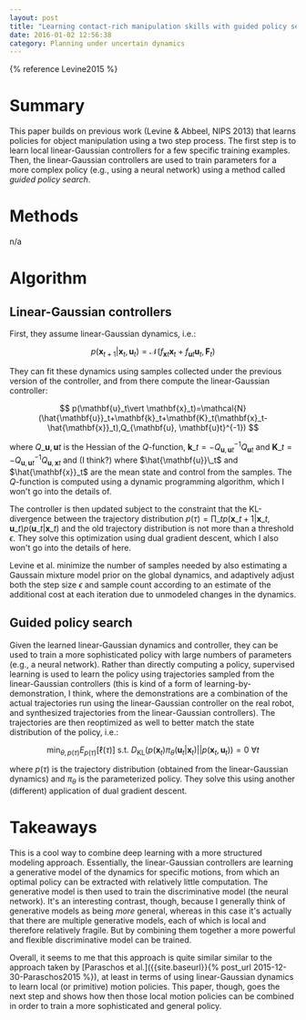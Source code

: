 ```yaml
---
layout: post
title: "Learning contact-rich manipulation skills with guided policy search"
date: 2016-01-02 12:56:38
category: Planning under uncertain dynamics
---
```


{% reference Levine2015 %}

# Summary

This paper builds on previous work (Levine & Abbeel, NIPS 2013) that learns policies for object manipulation using a two step process. The first step is to learn local linear-Gaussian controllers for a few specific training examples. Then, the linear-Gaussian controllers are used to train parameters for a more complex policy (e.g., using a neural network) using a method called *guided policy search*.

# Methods

n/a

# Algorithm

## Linear-Gaussian controllers

First, they assume linear-Gaussian dynamics, i.e.:

$$
p(\mathbf{x}_{t+1}\vert \mathbf{x}_t,\mathbf{u}_t)=\mathcal{N}(f_{\mathbf{x}t}\mathbf{x}_t+f_{\mathbf{u}t}\mathbf{u}_t, \mathbf{F}_t)
$$

They can fit these dynamics using samples collected under the previous version of the controller, and from there compute the linear-Gaussian controller:

$$
p(\mathbf{u}_t\vert \mathbf{x}_t)=\mathcal{N}(\hat{\mathbf{u}}_t+\mathbf{k}_t+\mathbf{K}_t(\mathbf{x}_t-\hat{\mathbf{x}}_t),Q_{\mathbf{u}, \mathbf{u}t}^{-1})
$$

where $Q\_{\mathbf{u}, \mathbf{u}t}$ is the Hessian of the $Q$-function, $\mathbf{k}\_t=-Q_{\mathbf{u},\mathbf{u}t}^{-1}Q_{\mathbf{u}t}$ and $\mathbf{K}\_t=-Q_{\mathbf{u},\mathbf{u}t}^{-1}Q_{\mathbf{u},\mathbf{x}t}$ and (I think?) where $\hat{\mathbf{u}}\_t$ and $\hat{\mathbf{x}}_t$ are the mean state and control from the samples. The $Q$-function is computed using a dynamic programming algorithm, which I won't go into the details of.

The controller is then updated subject to the constraint that the KL-divergence between the trajectory distribution $p(\tau)=\prod\_t p(\mathbf{x}\_{t+1}\vert \mathbf{x}\_t,\mathbf{u}\_t)p(\mathbf{u}\_t\vert \mathbf{x}\_t)$ and the old trajectory distribution is not more than a threshold $\epsilon$. They solve this optimization using dual gradient descent, which I also won't go into the details of here.

Levine et al. minimize the number of samples needed by also estimating a Gaussain mixture model prior on the global dynamics, and adaptively adjust both the step size $\epsilon$ and sample count according to an estimate of the additional cost at each iteration due to unmodeled changes in the dynamics.

## Guided policy search

Given the learned linear-Gaussian dynamics and controller, they can be used to train a more sophisticated policy with large numbers of parameters (e.g., a neural network). Rather than directly computing a policy, supervised learning is used to learn the policy using trajectories sampled from the linear-Gaussian controllers (this is kind of a form of learning-by-demonstration, I think, where the demonstrations are a combination of the actual trajectories run using the linear-Gaussian controller on the real robot, and synthesized trajectories from the linear-Gaussian controllers). The trajectories are then reoptimized as well to better match the state distribution of the policy, i.e.:

$$
\min_{\theta,p(\tau)}E_{p(\tau)}[\ell(\tau)]\ \mathrm{s.t.}\ D_{\mathrm{KL}}(p(\mathbf{x}_t)\pi_\theta(\mathbf{u}_t\vert \mathbf{x}_t)\vert\vert p(\mathbf{x}_t, \mathbf{u}_t))=0\ \forall t
$$

where $p(\tau)$ is the trajectory distribution (obtained from the linear-Gaussian dynamics) and $\pi_\theta$ is the parameterized policy. They solve this using another (different) application of dual gradient descent.

# Takeaways

This is a cool way to combine deep learning with a more structured modeling approach. Essentially, the linear-Gaussian controllers are learning a generative model of the dynamics for specific motions, from which an optimal policy can be extracted with relatively little computation. The generative model is then used to train the discriminative model (the neural network). It's an interesting contrast, though, because I generally think of generative models as being *more* general, whereas in this case it's actually that there are multiple generative models, each of which is local and therefore relatively fragile. But by combining them together a more powerful and flexible discriminative model can be trained.

Overall, it seems to me that this approach is quite similar similar to the approach taken by [Paraschos et al.]({{site.baseurl}}{% post_url 2015-12-30-Paraschos2015 %}), at least in terms of using linear-Gaussian dynamics to learn local (or primitive) motion policies. This paper, though, goes the next step and shows how then those local motion policies can be combined in order to train a more sophisticated and general policy.
